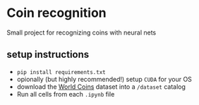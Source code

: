 # Coin recognition

Small project for recognizing coins with neural nets

## setup instructions
- `pip install requirements.txt`
- opionally (but highly recommended!) setup `CUDA` for your OS
- download the [World Coins](https://www.kaggle.com/datasets/wanderdust/coin-images) dataset into a `/dataset` catalog
- Run all cells from each `.ipynb` file